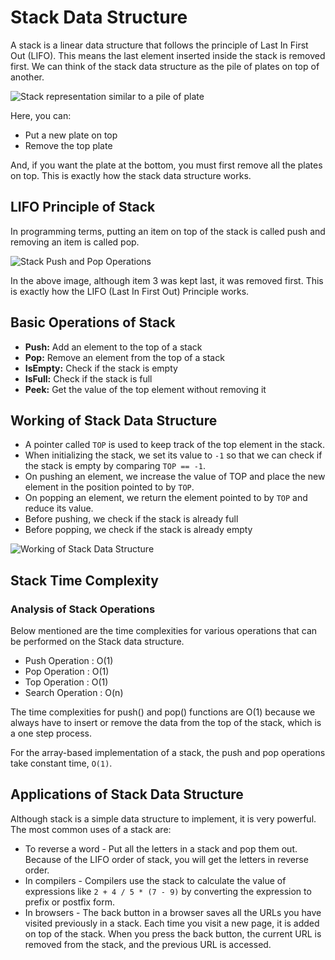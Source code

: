 # Stack Data Structure

A stack is a linear data structure that follows the principle of Last In First Out (LIFO). This means the last element inserted inside the stack is removed first.
We can think of the stack data structure as the pile of plates on top of another.

![Stack representation similar to a pile of plate](https://cdn.programiz.com/sites/tutorial2program/files/stack-of-plates_0.png)

Here, you can:

- Put a new plate on top
- Remove the top plate

And, if you want the plate at the bottom, you must first remove all the plates on top. This is exactly how the stack data structure works.

## LIFO Principle of Stack

In programming terms, putting an item on top of the stack is called push and removing an item is called pop.

![Stack Push and Pop Operations](https://cdn.programiz.com/sites/tutorial2program/files/stack.png)

In the above image, although item 3 was kept last, it was removed first. This is exactly how the LIFO (Last In First Out) Principle works.

## Basic Operations of Stack

- **Push:** Add an element to the top of a stack
- **Pop:** Remove an element from the top of a stack
- **IsEmpty:** Check if the stack is empty
- **IsFull:** Check if the stack is full
- **Peek:** Get the value of the top element without removing it

## Working of Stack Data Structure

- A pointer called `TOP` is used to keep track of the top element in the stack.
- When initializing the stack, we set its value to `-1` so that we can check if the stack is empty by comparing `TOP == -1`.
- On pushing an element, we increase the value of TOP and place the new element in the position pointed to by `TOP`.
- On popping an element, we return the element pointed to by `TOP` and reduce its value.
- Before pushing, we check if the stack is already full
- Before popping, we check if the stack is already empty

![Working of Stack Data Structure](https://cdn.programiz.com/sites/tutorial2program/files/stack-operations.png)


## Stack Time Complexity

### Analysis of Stack Operations
Below mentioned are the time complexities for various operations that can be performed on the Stack data structure.

- Push Operation : O(1)
- Pop Operation : O(1)
- Top Operation : O(1)
- Search Operation : O(n)

The time complexities for push() and pop() functions are O(1) because we always have to insert or remove the data from the top of the stack, which is a one step process.

For the array-based implementation of a stack, the push and pop operations take constant time, `O(1)`.

## Applications of Stack Data Structure
Although stack is a simple data structure to implement, it is very powerful. The most common uses of a stack are:

- To reverse a word - Put all the letters in a stack and pop them out. Because of the LIFO order of stack, you will get the letters in reverse order.
- In compilers - Compilers use the stack to calculate the value of expressions like `2 + 4 / 5 * (7 - 9)` by converting the expression to prefix or postfix form.
- In browsers - The back button in a browser saves all the URLs you have visited previously in a stack. Each time you visit a new page, it is added on top of the stack. When you press the back button, the current URL is removed from the stack, and the previous URL is accessed.